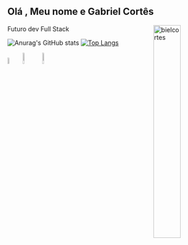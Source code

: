## Olá , Meu nome e Gabriel Cortês
Futuro dev Full Stack 
<img width="35%" align="right"  alt="bielcortes" src="https://i.imgur.com/hxp9nxs.png" />  

![Anurag's GitHub stats](https://github-readme-stats.vercel.app/api?username=whyubiel&show_icons=true&theme=radical)
[![Top Langs](https://github-readme-stats.vercel.app/api/top-langs/?username=whyubiel&layout=compact)](https://github.com/anuraghazra/github-readme-stats)

<div class="style">
  <img width="6%" src="https://cdn.jsdelivr.net/gh/devicons/devicon/icons/javascript/javascript-original.svg" />
  <img width="8%" src="https://cdn.jsdelivr.net/gh/devicons/devicon/icons/html5/html5-original-wordmark.svg" />
  <img width="8%" src="https://cdn.jsdelivr.net/gh/devicons/devicon/icons/css3/css3-original-wordmark.svg" />
                
                         
  
  
</div>

